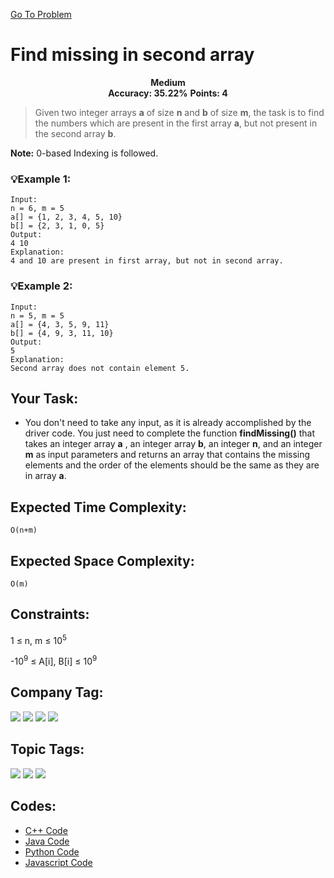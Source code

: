  [Go To Problem](https://www.geeksforgeeks.org/problems/in-first-but-second5423/1)
# Find missing in second array



<div align="center">
  <strong>Medium</strong>    
</div>
<div align="center">
       <strong>Accuracy: 35.22%</strong>    
               <strong>Points: 4</strong>
</div>

 > Given two integer arrays <strong>a</strong> of size <strong>n</strong> and <strong>b</strong> of size <strong>m</strong>, the task is to find the numbers which are present in the first array <strong>a</strong>, but not present in the second array <strong>b</strong>.

 <strong>Note:</strong> 0-based Indexing is followed.



### 💡Example 1:

``` 
Input: 
n = 6, m = 5
a[] = {1, 2, 3, 4, 5, 10}
b[] = {2, 3, 1, 0, 5}
Output: 
4 10
Explanation: 
4 and 10 are present in first array, but not in second array.
```
### 💡Example 2:

``` 
Input: 
n = 5, m = 5
a[] = {4, 3, 5, 9, 11}
b[] = {4, 9, 3, 11, 10}
Output: 
5  
Explanation: 
Second array does not contain element 5.
```


## Your Task:
  - You don't need to take any input, as it is already accomplished by the driver code. You just need to complete the function <strong>findMissing()</strong> that takes an integer array <strong>a</strong> , an integer array <strong>b</strong>, an integer <strong>n</strong>, and an integer <strong>m</strong> as input parameters and returns an array that contains the missing elements and the order of the elements should be the same as they are in array <strong>a</strong>.

## Expected Time Complexity:
 ```O(n+m)```
## Expected Space Complexity: 
```O(m)```

## Constraints: 
1 ≤ n, m ≤ 10<sup>5</sup>

-10<sup>9</sup> ≤ A[i], B[i] ≤ 10<sup>9</sup>



## Company Tag: 
<p align="left">

    
  <a href="https://www.geeksforgeeks.org/explore/?company[]=Zoho"><img src="https://img.shields.io/badge/Zoho-10000?style=for-the-badge&logo=Zoho&logoColor=FFFFFF&labelColor=D88913&color=D88913"/></a>
   <a href="https://www.geeksforgeeks.org/explore/?company[]=Accolite"><img src="https://img.shields.io/badge/Accolite-100000?style=for-the-badge&logo=Accolite&logoColor=F7F7F7&labelcolor=2A79D7&color=2A79D7" /></a>
    <a href="https://www.geeksforgeeks.org/explore/?company[]=Microsoft"><img src="https://img.shields.io/badge/Microsoft-100000?style=for-the-badge&logo=Microsoft&logoColor=F7F7F7&labelcolor=2A79D7&color=D1BB9E" /></a>
    <a href="https://www.geeksforgeeks.org/explore/?company[]=Snapdeal"><img src="https://img.shields.io/badge/Snapdeal-100000?style=for-the-badge&logo=Snapdeal&logoColor=F7F7F7&labelcolor=C65BCF&color=C65BCF" /></a>
 



</p>

## Topic Tags:
<p align="center">
 
 <a href="https://www.geeksforgeeks.org/explore/?category[]=Arrays"><img src="https://img.shields.io/badge/Arrays-258FFA?style=flat&logo=Array&logoColor=FF&labelColor=43822C&color=43822C" /></a>
   <a href="https://www.geeksforgeeks.org/explore/?category[]=Data%20Structures"><img src="https://img.shields.io/badge/Data%20Structures-100000?style=flat&logo=Data Structures&logoColor=F7F7F7&labelcolor=2A79D7&color=2A79D7" /></a>
    <a href="https://www.geeksforgeeks.org/explore/?category[]=Hash"><img src="https://img.shields.io/badge/Hash-100000?style=flat&logo=Hash&logoColor=F7F7F7&labelcolor=2A79D7&color=D1BB9E" /></a>
 


## Codes:

 - [C++ Code](https://github.com/HackResist/GeeksForGeeks-POTD/blob/main/19-04-2024/Find%20missing%20in%20second%20array.cpp) 
 - [Java Code](https://github.com/HackResist/GeeksForGeeks-POTD/blob/main/19-04-2024/Find%20missing%20in%20second%20array.java)
 - [Python Code](https://github.com/HackResist/GeeksForGeeks-POTD/blob/main/19-04-2024/Find%20missing%20in%20second%20array.py)
 - [Javascript Code](https://github.com/HackResist/GeeksForGeeks-POTD/blob/main/19-04-2024/Find%20missing%20in%20second%20array.js)


 

